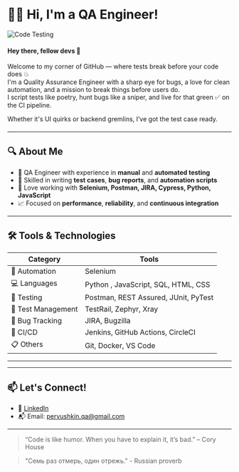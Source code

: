 # 👩‍💻 Hi, I'm a QA Engineer!

![Code Testing](https://media.giphy.com/media/qgQUggAC3Pfv687qPC/giphy.gif)

#### Hey there, fellow devs 👾 <br>
Welcome to my corner of GitHub — where tests break before your code does 💥<br>
I'm a Quality Assurance Engineer with a sharp eye for bugs, a love for clean automation, and a mission to break things before users do.<br>
I script tests like poetry, hunt bugs like a sniper, and live for that green ✅ on the CI pipeline. <br>

Whether it's UI quirks or backend gremlins, I’ve got the test case ready.
####
---

## 🔍 About Me

- 💼 QA Engineer with experience in **manual** and **automated testing**
- 🧪 Skilled in writing **test cases**, **bug reports**, and **automation scripts**
- 🔧 Love working with **Selenium, Postman, JIRA, Cypress, Python, JavaScript**
- 📈 Focused on **performance**, **reliability**, and **continuous integration**

---

## 🛠️ Tools & Technologies

| Category | Tools |
|---------|-------|
| 🧰 Automation | Selenium |
| 💻 Languages | Python , JavaScript, SQL, HTML, CSS |
| 🧪 Testing | Postman, REST Assured, JUnit, PyTest |
| 🧠 Test Management | TestRail, Zephyr, Xray |
| 🐞 Bug Tracking | JIRA, Bugzilla |
| 🚀 CI/CD | Jenkins, GitHub Actions, CircleCI |
| 📋 Others | Git, Docker, VS Code |

---



---

## 📫 Let's Connect!

- 💼 [LinkedIn](https://www.linkedin.com/in/viktp/)
- 📬 Email: pervushkin.qa@gmail.com

---

>“Code is like humor. When you have to explain it, it’s bad.” – Cory House

>"Семь раз отмерь, один отрежь." - Russian proverb
